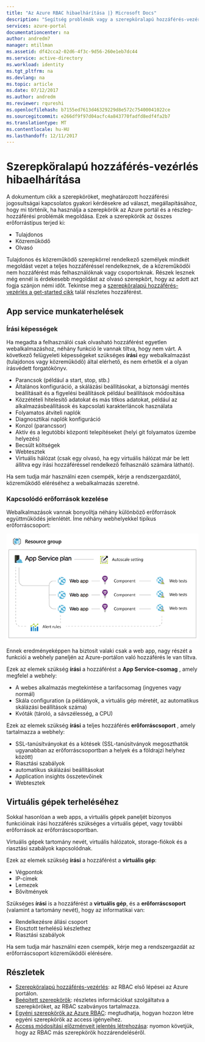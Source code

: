 ```yaml
---
title: "Az Azure RBAC hibaelhárítása |} Microsoft Docs"
description: "Segítség problémák vagy a szerepköralapú hozzáférés-vezérlés erőforrások kapcsolatos kérdésekre."
services: azure-portal
documentationcenter: na
author: andredm7
manager: mtillman
ms.assetid: df42cca2-02d6-4f3c-9d56-260e1eb7dc44
ms.service: active-directory
ms.workload: identity
ms.tgt_pltfrm: na
ms.devlang: na
ms.topic: article
ms.date: 07/12/2017
ms.author: andredm
ms.reviewer: rqureshi
ms.openlocfilehash: b7155ed7613d46329229d8e572c75400041022ce
ms.sourcegitcommit: e266df9f97d04acfc4a843770fadfd8edf4fa2b7
ms.translationtype: MT
ms.contentlocale: hu-HU
ms.lasthandoff: 12/11/2017
---
```

# <a name="role-based-access-control-troubleshooting"></a>Szerepköralapú hozzáférés-vezérlés hibaelhárítása

A dokumentum cikk a szerepköröket, meghatározott hozzáférési jogosultságai kapcsolatos gyakori kérdésekre ad választ, megállapításához, hogy mi történik, ha használja a szerepkörök az Azure portál és a részleg-hozzáférési problémák megoldása. Ezek a szerepkörök az összes erőforrástípus terjed ki:

* Tulajdonos  
* Közreműködő  
* Olvasó  

Tulajdonos és közreműködő szerepkörrel rendelkező személyek mindkét megoldást vezet a teljes hozzáféréssel rendelkeznek, de a közreműködői nem hozzáférést más felhasználóknak vagy csoportoknak. Részek lesznek még ennél is érdekesebb megoldást az olvasó szerepkört, hogy az adott azt fogja szánjon némi időt. Tekintse meg a [szerepköralapú hozzáférés-vezérlés a get-started cikk](role-based-access-control-configure.md) talál részletes hozzáférést.

## <a name="app-service-workloads"></a>App service munkaterhelések
### <a name="write-access-capabilities"></a>Írási képességek
Ha megadta a felhasználói csak olvasható hozzáférést egyetlen webalkalmazáshoz, néhány funkció le vannak tiltva, hogy nem várt. A következő felügyeleti képességeket szükséges **írási** egy webalkalmazást (tulajdonos vagy közreműködő) által elérhető, és nem érhetők el a olyan írásvédett forgatókönyv.

* Parancsok (például a start, stop, stb.)
* Általános konfiguráció, a skálázási beállításokat, a biztonsági mentés beállításait és a figyelési beállítások például beállítások módosítása
* Közzétételi hitelesítő adatokat és más titkos adatokat, például az alkalmazásbeállítások és kapcsolati karakterláncok használata
* Folyamatos átviteli naplók
* Diagnosztikai naplók konfiguráció
* Konzol (parancssor)
* Aktív és a legutóbbi központi telepítéseket (helyi git folyamatos üzembe helyezés)
* Becsült költségek
* Webtesztek
* Virtuális hálózat (csak egy olvasó, ha egy virtuális hálózat már be lett állítva egy írási hozzáféréssel rendelkező felhasználó számára látható).

Ha sem tudja már használni ezen csempék, kérje a rendszergazdától, közreműködő eléréséhez a webalkalmazás szeretné.

### <a name="dealing-with-related-resources"></a>Kapcsolódó erőforrások kezelése
Webalkalmazások vannak bonyolítja néhány különböző erőforrások együttműködés jelenlétét. Íme néhány webhelyekkel tipikus erőforráscsoport:

![Webes alkalmazás erőforráscsoport](./media/role-based-access-control-troubleshooting/website-resource-model.png)

Ennek eredményeképpen ha biztosít valaki csak a web app, nagy részét a funkciói a webhely paneljén az Azure-portálon való hozzáférés le van tiltva.

Ezek az elemek szükség **írási** a hozzáférést a **App Service-csomag** , amely megfelel a webhely:  

* A webes alkalmazás megtekintése a tarifacsomag (ingyenes vagy normál)  
* Skála configuration (a példányok, a virtuális gép méretét, az automatikus skálázási beállítások száma)  
* Kvóták (tároló, a sávszélesség, a CPU)  

Ezek az elemek szükség **írási** a teljes hozzáférés **erőforráscsoport** , amely tartalmazza a webhely:  

* SSL-tanúsítványokat és a kötések (SSL-tanúsítványok megoszthatók ugyanabban az erőforráscsoportban a helyek és a földrajzi helyhez között)  
* Riasztási szabályok  
* automatikus skálázási beállításokat  
* Application insights összetevőinek  
* Webtesztek  

## <a name="virtual-machine-workloads"></a>Virtuális gépek terheléséhez
Sokkal hasonlóan a web apps, a virtuális gépek paneljét bizonyos funkcióinak írási hozzáférés szükséges a virtuális gépet, vagy további erőforrások az erőforráscsoportban.

Virtuális gépek tartomány nevét, virtuális hálózatok, storage-fiókok és a riasztási szabályok kapcsolódnak.

Ezek az elemek szükség **írási** a hozzáférést a **virtuális gép**:

* Végpontok  
* IP-címek  
* Lemezek  
* Bővítmények  

Szükséges **írási** is a hozzáférést a **virtuális gép**, és a **erőforráscsoport** (valamint a tartomány nevét), hogy az informatikai van:  

* Rendelkezésre állási csoport  
* Elosztott terhelésű készlethez  
* Riasztási szabályok  

Ha sem tudja már használni ezen csempék, kérje meg a rendszergazdát az erőforráscsoport közreműködői elérésére.

## <a name="see-more"></a>Részletek
* [Szerepköralapú hozzáférés-vezérlés](role-based-access-control-configure.md): az RBAC első lépései az Azure portálon.
* [Beépített szerepkörök](role-based-access-built-in-roles.md): részletes információkat szolgáltatva a szerepköröket, az RBAC szabványos tartalmazza.
* [Egyéni szerepkörök az Azure RBAC](role-based-access-control-custom-roles.md): megtudhatja, hogyan hozzon létre egyéni szerepkörök az access igényeihez.
* [Access módosítási előzményeit jelentés létrehozása](role-based-access-control-access-change-history-report.md): nyomon követjük, hogy az RBAC más szerepkörök hozzárendeléséről.

